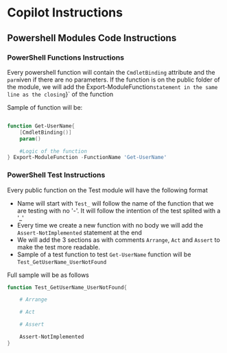 # Copilot Instructions

## Powershell Modules Code Instructions

### PowerShell Functions Instructions

Every powershell function will contain the `CmdletBinding` attribute and the `parm`iven if there are no parameters. 
If the function is on the public folder of the module, we will add the Èxport-ModuleFunction` statement in the same line as the closing `}` of the function

Sample of function will be:

```powershell

function Get-UserName{
    [CmdletBinding()]
    param()

    #Logic of the function
} Export-ModuleFunction -FunctionName 'Get-UserName'
```

### PowerShell Test Instructions

Every public function on the Test module will have the following format

- Name will start with `Test_` will follow the name of the function that we are testing with no '-'. It will follow the intention of the test splited with a '_'
- Every time we create a new function with no body we will add the `Assert-NotImplemented` statement at the end
- We will add the 3 sections as with comments `Arrange`, `Act` and `Assert` to make the test more readable.
- Sample of a test function to test `Get-UserName` function  will be `Test_GetUserName_UserNotFound`

Full sample will be as follows

```powershell
function Test_GetUserName_UserNotFound{

    # Arrange

    # Act

    # Assert

    Assert-NotImplemented
} 
```